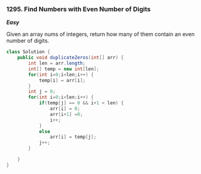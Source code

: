 ### 1295. Find Numbers with Even Number of Digits

***Easy***

Given an array nums of integers, return how many of them contain an even number of digits.

```Java
class Solution {
    public void duplicateZeros(int[] arr) {
        int len = arr.length;
        int[] temp = new int[len];
        for(int i=0;i<len;i++) {
            temp[i] = arr[i];
        }
        int j = 0;
        for(int i=0;i<len;i++) {
            if(temp[j] == 0 && i+1 < len) {
                arr[i] = 0;
                arr[i+1] =0;
                i++;
            }
            else 
                arr[i] = temp[j];
            j++;
        }

    }
}
```
